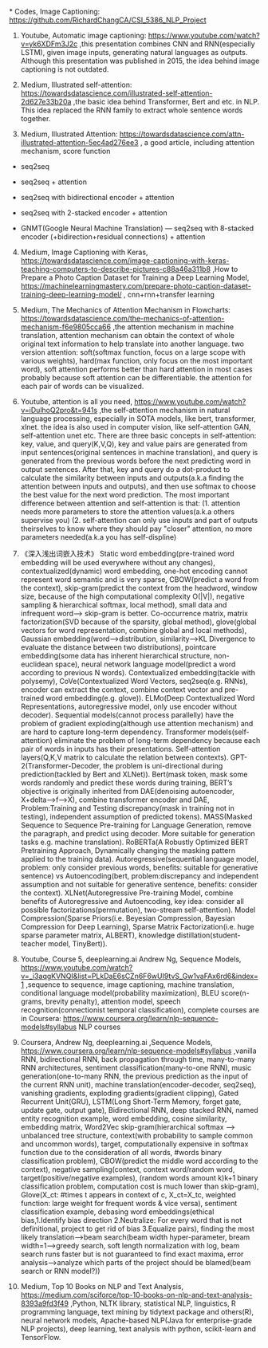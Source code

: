 \* Codes, Image Captioning: https://github.com/RichardChangCA/CSI_5386_NLP_Project

1. Youtube, Automatic image captioning: https://www.youtube.com/watch?v=yk6XDFm3J2c ,this presentation combines CNN and RNN(especially LSTM), given image inputs, generating natural languages as outputs. Although this presentation was published in 2015, the idea behind image captioning is not outdated.

2. Medium, Illustrated self-attention: https://towardsdatascience.com/illustrated-self-attention-2d627e33b20a ,the basic idea behind Transformer, Bert and etc. in NLP. This idea replaced the RNN family to extract whole sentence words together.

3. Medium, Illustrated Attention: https://towardsdatascience.com/attn-illustrated-attention-5ec4ad276ee3 , a good article, including attention mechanism, score function

- seq2seq

- seq2seq + attention

- seq2seq with bidirectional encoder + attention

- seq2seq with 2-stacked encoder + attention

- GNMT(Google Neural Machine Translation) — seq2seq with 8-stacked encoder (+bidirection+residual connections) + attention

4. Medium, Image Captioning with Keras, https://towardsdatascience.com/image-captioning-with-keras-teaching-computers-to-describe-pictures-c88a46a311b8 ,How to Prepare a Photo Caption Dataset for Training a Deep Learning Model, https://machinelearningmastery.com/prepare-photo-caption-dataset-training-deep-learning-model/ , cnn+rnn+transfer learning

5. Medium, The Mechanics of Attention Mechanism in Flowcharts: https://towardsdatascience.com/the-mechanics-of-attention-mechanism-f6e9805cca66 ,the attention mechanism in machine translation, attention mechanism can obtain the context of whole original text information to help translate into another language. two version attention: soft(softmax function, focus on a large scope with various weights), hard(max function, only focus on the most important word), soft attention performs better than hard attention in most cases probably because soft attention can be differentiable. the attention for each pair of words can be visualized.

6. Youtube, attention is all you need, https://www.youtube.com/watch?v=iDulhoQ2pro&t=941s ,the self-attention mechanism in natural language processing, especially in SOTA models, like bert, transformer, xlnet. the idea is also used in computer vision, like self-attention GAN, self-attention unet etc. There are three basic concepts in self-attention: key, value, and query(K,V,Q), key and value pairs are generated from input sentences(original sentences in machine translation), and query is generated from the previous words before the next predicting word in output sentences. After that, key and query do a dot-product to calculate the similarity between inputs and outputs(a.k.a finding the attention between inputs and outputs), and then use softmax to choose the best value for the next word prediction. The most important difference between attention and self-attention is that: (1. attention needs more parameters to store the attention values(a.k.a others supervise you) (2. self-attention can only use inputs and part of outputs theirselves to know where they should pay "closer" attention, no more parameters needed(a.k.a you has self-displine)

7. 《深入浅出词嵌入技术》 Static word embedding(pre-trained word embedding will be used everywhere without any changes), contextualized(dynamic) word embedding, one-hot encoding cannot represent word semantic and is very sparse, CBOW(predict a word from the context), skip-gram(predict the context from the headword, window size, because of the high computational complexity O(|V|), negative sampling & hierarchical softmax, local method), small data and infrequent word—> skip-gram is better. Co-occurrence matrix, matrix factorization(SVD because of the sparsity, global method), glove(global vectors for word representation, combine global and local methods), Gaussian embedding(word—>distribution, similarity—>KL Divergence to evaluate the distance between two distributions), pointcare embedding(some data has inherent hierarchical structure, non-euclidean space), neural network language model(predict a word according to previous N words). Contextualized embedding(tackle with polysemy), CoVe(Contextualized Word Vectors, seq2seq(e.g. RNNs), encoder can extract the context, combine context vector and pre-trained word embedding(e.g. glove)). ELMo(Deep Contextualized Word Representations, autoregressive model, only use encoder without decoder). Sequential models(cannot process parallelly) have the problem of gradient exploding(although use attention mechanism) and are hard to capture long-term dependency. Transformer models(self-attention) eliminate the problem of long-term dependency because each pair of words in inputs has their presentations. Self-attention layers(Q,K,V matrix to calculate the relation between contexts). GPT-2(Transformer-Decoder, the problem is uni-directional during prediction(tackled by Bert and XLNet)). Bert(mask token, mask some words randomly and predict these words during training, BERT’s objective is originally inherited from DAE(denoising autoencoder, X+delta—>f—>X), combine transformer encoder and DAE, Problem:Training and Testing discrepancy(mask in training not in testing), independent assumption of predicted tokens). MASS(Masked Sequence to Sequence Pre-training for Language Generation, remove the paragraph, and predict using decoder. More suitable for generation tasks e.g. machine translation). RoBERTa(A Robustly Optimized BERT Pretraining Approach, Dynamically changing the masking pattern applied to the training data). Autoregressive(sequential language model, problem: only consider previous words, benefits: suitable for generative sentence) vs Autoencoding(bert, problem:discrepancy and independent assumption and not suitable for generative sentence, benefits: consider the context). XLNet(Autoregressive Pre-training Model, combine benefits of Autoregressive and Autoencoding, key idea: consider all possible factorizations(permutation), two-stream self-attention). Model Compression(Sparse Priors(i.e. Beyesian Compression, Bayesian Compression for Deep Learning), Sparse Matrix Factorization(i.e. huge sparse parameter matrix, ALBERT), knowledge distillation(student-teacher model, TinyBert)).

8. Youtube, Course 5, deeplearning.ai Andrew Ng, Sequence Models, https://www.youtube.com/watch?v=_i3aqgKVNQI&list=PLkDaE6sCZn6F6wUI9tvS_Gw1vaFAx6rd6&index=1 ,sequence to sequence, image captioning, machine translation, conditional language model(probability maximization), BLEU score(n-grams, brevity penalty), attention model, speech recognition(connectionist temporal classification), complete courses are in Coursera: https://www.coursera.org/learn/nlp-sequence-models#syllabus NLP courses

9. Coursera, Andrew Ng, deeplearning.ai ,Sequence Models, https://www.coursera.org/learn/nlp-sequence-models#syllabus ,vanilla RNN, bidirectional RNN, back propagation through time, many-to-many RNN architectures, sentiment classification(many-to-one RNN), music generation(one-to-many RNN, the previous prediction as the input of the current RNN unit),  machine translation(encoder-decoder, seq2seq), vanishing gradients, exploding gradients(gradient clipping), Gated Recurrent Unit(GRU), LSTM(Long Short-Term Memory, forget gate, update gate, output gate), Bidirectional RNN, deep stacked RNN, named entity recognition example, word embedding, cosine similarity, embedding matrix, Word2Vec skip-gram(hierarchical softmax —> unbalanced tree structure, context(with probability to sample common and uncommon words), target, computationally expensive in softmax function due to the consideration of all words, #words binary classification problem),  CBOW(predict the middle word according to the context), negative sampling(context, context word/random word, target(positive/negative examples), (random words amount k)k+1 binary classification problem, computation cost is much lower than skip-gram), Glove(X_ct: #times t appears in context of c, X_ct=X_tc, weighted function: large weight for frequent words & vice versa), sentiment classification example, debasing word embeddings(ethical bias,1.Identify bias direction 2.Neutralize: For every word that is not definitional, project to get rid of bias 3.Equalize pairs), finding the most likely translation—>beam search(beam width hyper-parameter, bream width=1–>greedy search, soft length normalization with log, beam search runs faster but is not guaranteed to find exact maxima, error analysis—>analyze which parts of the project should be blamed(beam search or RNN model?))

10. Medium, Top 10 Books on NLP and Text Analysis, https://medium.com/sciforce/top-10-books-on-nlp-and-text-analysis-8393a9fd3f49 ,Python, NLTK library, statistical NLP, linguistics, R programming language, text mining by tidytext package and others(R),  neural network models, Apache-based NLP(Java for enterprise-grade NLP projects), deep learning, text analysis with python, scikit-learn and TensorFlow. 
